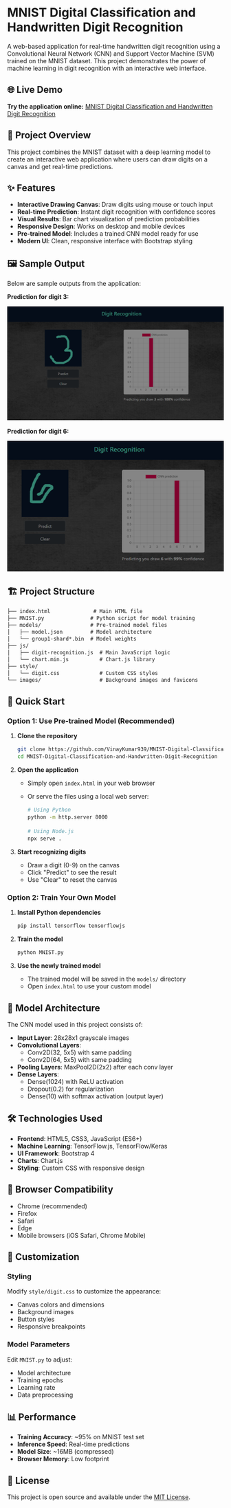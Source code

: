 # MNIST Digital Classification and Handwritten Digit Recognition

A web-based application for real-time handwritten digit recognition using a Convolutional Neural Network (CNN) and Support Vector Machine (SVM) trained on the MNIST dataset. This project demonstrates the power of machine learning in digit recognition with an interactive web interface.

## 🌐 Live Demo

**Try the application online:** [MNIST Digital Classification and Handwritten Digit Recognition](https://vinaykumar939.github.io/MNIST-Digital-Classification-and-Handwritten-Digit-Recognition/)

## 🎯 Project Overview

This project combines the MNIST dataset with a deep learning model to create an interactive web application where users can draw digits on a canvas and get real-time predictions.

## ✨ Features

- **Interactive Drawing Canvas**: Draw digits using mouse or touch input
- **Real-time Prediction**: Instant digit recognition with confidence scores
- **Visual Results**: Bar chart visualization of prediction probabilities
- **Responsive Design**: Works on desktop and mobile devices
- **Pre-trained Model**: Includes a trained CNN model ready for use
- **Modern UI**: Clean, responsive interface with Bootstrap styling

## 🖼️ Sample Output

Below are sample outputs from the application:

**Prediction for digit 3:**

![Prediction for digit 3](images/Number3.png)

**Prediction for digit 6:**

![Prediction for digit 6](images/Number6.png)


## 🏗️ Project Structure

```
├── index.html              # Main HTML file
├── MNIST.py               # Python script for model training
├── models/                # Pre-trained model files
│   ├── model.json         # Model architecture
│   └── group1-shard*.bin  # Model weights
├── js/
│   ├── digit-recognition.js  # Main JavaScript logic
│   └── chart.min.js          # Chart.js library
├── style/
│   └── digit.css             # Custom CSS styles
└── images/                   # Background images and favicons
```

## 🚀 Quick Start

### Option 1: Use Pre-trained Model (Recommended)

1. **Clone the repository**

   ```bash
   git clone https://github.com/VinayKumar939/MNIST-Digital-Classification-and-Handwritten-Digit-Recognition.git
   cd MNIST-Digital-Classification-and-Handwritten-Digit-Recognition
   ```

2. **Open the application**

   - Simply open `index.html` in your web browser
   - Or serve the files using a local web server:

     ```bash
     # Using Python
     python -m http.server 8000

     # Using Node.js
     npx serve .
     ```

3. **Start recognizing digits**
   - Draw a digit (0-9) on the canvas
   - Click "Predict" to see the result
   - Use "Clear" to reset the canvas

### Option 2: Train Your Own Model

1. **Install Python dependencies**

   ```bash
   pip install tensorflow tensorflowjs
   ```

2. **Train the model**

   ```bash
   python MNIST.py
   ```

3. **Use the newly trained model**
   - The trained model will be saved in the `models/` directory
   - Open `index.html` to use your custom model

## 🧠 Model Architecture

The CNN model used in this project consists of:

- **Input Layer**: 28x28x1 grayscale images
- **Convolutional Layers**:
  - Conv2D(32, 5x5) with same padding
  - Conv2D(64, 5x5) with same padding
- **Pooling Layers**: MaxPool2D(2x2) after each conv layer
- **Dense Layers**:
  - Dense(1024) with ReLU activation
  - Dropout(0.2) for regularization
  - Dense(10) with softmax activation (output layer)

## 🛠️ Technologies Used

- **Frontend**: HTML5, CSS3, JavaScript (ES6+)
- **Machine Learning**: TensorFlow.js, TensorFlow/Keras
- **UI Framework**: Bootstrap 4
- **Charts**: Chart.js
- **Styling**: Custom CSS with responsive design

## 📱 Browser Compatibility

- Chrome (recommended)
- Firefox
- Safari
- Edge
- Mobile browsers (iOS Safari, Chrome Mobile)

## 🎨 Customization

### Styling

Modify `style/digit.css` to customize the appearance:

- Canvas colors and dimensions
- Background images
- Button styles
- Responsive breakpoints

### Model Parameters

Edit `MNIST.py` to adjust:

- Model architecture
- Training epochs
- Learning rate
- Data preprocessing

## 📊 Performance

- **Training Accuracy**: ~95% on MNIST test set
- **Inference Speed**: Real-time predictions
- **Model Size**: ~16MB (compressed)
- **Browser Memory**: Low footprint

## 📝 License

This project is open source and available under the [MIT License](LICENSE).
